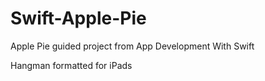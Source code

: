 # Swift-Apple-Pie
Apple Pie guided project from App Development With Swift

Hangman formatted for iPads

